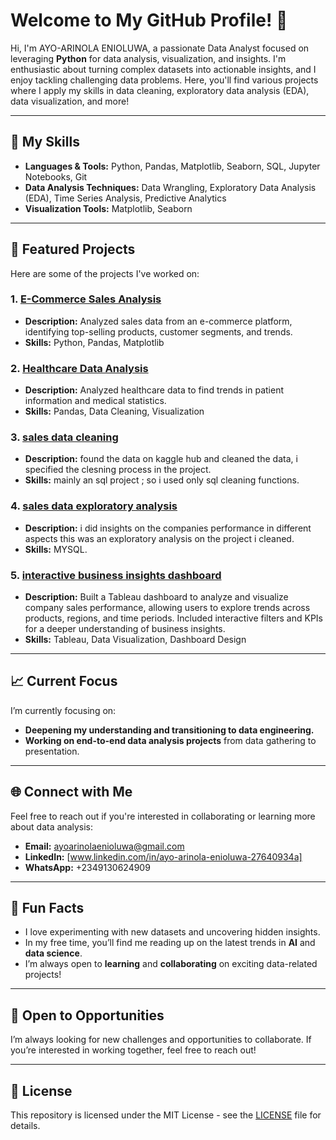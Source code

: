 # Welcome to My GitHub Profile! 👋

Hi, I'm AYO-ARINOLA ENIOLUWA, a passionate Data Analyst focused on leveraging **Python** for data analysis, visualization, and insights. I'm enthusiastic about turning complex datasets into actionable insights, and I enjoy tackling challenging data problems. Here, you'll find various projects where I apply my skills in data cleaning, exploratory data analysis (EDA), data visualization, and more!

---

## 🔧 My Skills

- **Languages & Tools:** Python, Pandas, Matplotlib, Seaborn, SQL, Jupyter Notebooks, Git  
- **Data Analysis Techniques:** Data Wrangling, Exploratory Data Analysis (EDA), Time Series Analysis, Predictive Analytics  
- **Visualization Tools:** Matplotlib, Seaborn  

---

## 📂 Featured Projects

Here are some of the projects I've worked on:

### 1. [E-Commerce Sales Analysis](https://github.com/semigod-dot-com/MY-PROJECTS/blob/main/Ecommerce.ipynb)  
   - **Description:** Analyzed sales data from an e-commerce platform, identifying top-selling products, customer segments, and trends.  
   - **Skills:** Python, Pandas, Matplotlib  

### 2. [Healthcare Data Analysis](https://github.com/semigod-dot-com/Healthcare-data/blob/main/Healthcare_analysis.ipynb)  
   - **Description:** Analyzed healthcare data to find trends in patient information and medical statistics.  
   - **Skills:** Pandas, Data Cleaning, Visualization  

### 3. **[sales data cleaning](https://github.com/semigod-dot-com/sql/blob/main/sales_data_analysis(data%20cleaning).sql)**  
   - **Description:** found the data on kaggle hub and cleaned the data, i specified the clesning process in the project.  
   - **Skills:** mainly an sql project ; so i used only sql cleaning functions.  

### 4. **[sales data exploratory analysis](https://github.com/semigod-dot-com/sql/blob/main/sales_data_analysis(eda).sql)**  
   - **Description:** i did insights on the companies performance in different aspects this was an exploratory analysis on the project i cleaned.  
   - **Skills:** MYSQL.

### 5. **[interactive business insights dashboard](https://github.com/semigod-dot-com/tableau-projects/blob/main/Hr%20data%20insights.twbx)**  
- **Description:** Built a Tableau dashboard to analyze and visualize company sales performance, allowing users to explore trends across products, regions, and time periods. Included interactive filters and KPIs for a deeper understanding of business insights.  
- **Skills:** Tableau, Data Visualization, Dashboard Design

---

## 📈 Current Focus

I’m currently focusing on:
- **Deepening my understanding and transitioning to data engineering.**  
- **Working on end-to-end data analysis projects** from data gathering to presentation.  

---

## 🌐 Connect with Me

Feel free to reach out if you're interested in collaborating or learning more about data analysis:

- **Email:** ayoarinolaenioluwa@gmail.com  
- **LinkedIn:** [www.linkedin.com/in/ayo-arinola-enioluwa-27640934a] 
- **WhatsApp:** +2349130624909  

---

## 🎯 Fun Facts

- I love experimenting with new datasets and uncovering hidden insights.  
- In my free time, you’ll find me reading up on the latest trends in **AI** and **data science**.  
- I’m always open to **learning** and **collaborating** on exciting data-related projects!  

---

## 🚀 Open to Opportunities

I’m always looking for new challenges and opportunities to collaborate. If you’re interested in working together, feel free to reach out!  

---

## 📝 License

This repository is licensed under the MIT License - see the [LICENSE](LICENSE) file for details.  
